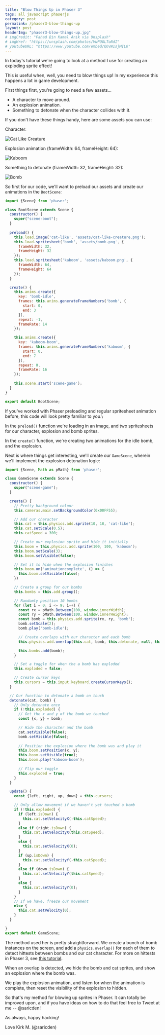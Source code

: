 ```yaml
---
title: "Blow Things Up in Phaser 3"
tags: all javascript phaserjs
category: post
permalink: /phaser3-blow-things-up
layout: post
headerImg: "phaser3-blow-things-up.jpg"
# imgCredit: "Fahad Bin Kamal Anik via Unsplash"
# imgHref: "https://unsplash.com/photos/VwPUGLToNdI"
# youtubeURL: "https://www.youtube.com/embed/QOvW1sjMIL0"
---
```

In today's tutorial we're going to look at a method I use for creating an exploding sprite effect!

This is useful when, well, you need to blow things up! In my experience this happens a lot in game development.

First things first, you're going to need a few assets...

- A character to move around.
- An explosion animation.
- Something to detonate when the character collides with it.

If you don't have these things handy, here are some assets you can use:

Character:

<div class="res-img">
  <img src="/src/img/post_imgs/cat-like-creature.png" alt="Cat Like Creature" />
</div>

Explosion animation (frameWidth: 64, frameHeight: 64):

<div class="res-img">
  <img src="/src/img/post_imgs/kaboom.png" alt="Kaboom" />
</div>

Something to detonate (frameWidth: 32, frameHeight: 32):

<div class="res-img">
  <img src="/src/img/post_imgs/bomb.png" alt="Bomb" />
</div>

So first for our code, we'll want to preload our assets and create our animations in the `BootScene`:

```javascript
import {Scene} from 'phaser';

class BootScene extends Scene {
  constructor() {
    super("scene-boot");
  }
  
  preload() {
    this.load.image('cat-like', 'assets/cat-like-creature.png');
    this.load.spritesheet('bomb', 'assets/bomb.png', {
      frameWidth: 32,
      frameHeight: 32
    });
    this.load.spritesheet('kaboom', 'assets/kaboom.png', {
      frameWidth: 64,
      frameHeight: 64
    });
  }

  create() {
    this.anims.create({
      key: 'bomb-idle',
      frames: this.anims.generateFrameNumbers('bomb', {
        start: 0,
        end: 3
      }),
      repeat: -1,
      frameRate: 14
    });

    this.anims.create({
      key: 'kaboom-boom',
      frames: this.anims.generateFrameNumbers('kaboom', {
        start: 0,
        end: 7
      }),
      repeat: 0,
      frameRate: 16
    });
    
    this.scene.start('scene-game');
  }
}

export default BootScene;
```

If you've worked with Phaser preloading and regular spritesheet animation before, this code will look pretty familiar to you.\

In the `preload()` function we're loading in an image, and two spritesheets for our character, explosion and bomb sprites.

In the `create()` function, we're creating two animations for the idle bomb, and the explosion.

Next is where things get interesting, we'll create our `GameScene`, wherein we'll implement the explosion detonation logic:

```javascript
import {Scene, Math as pMath} from 'phaser';

class GameScene extends Scene {
  constructor() {
    super("scene-game");
  }

  create() {
    // Pretty background colour
    this.cameras.main.setBackgroundColor(0x00FF55);

    // Add our character
    this.cat = this.physics.add.sprite(10, 10, 'cat-like');
    this.cat.setScale(0.5);
    this.catSpeed = 300;

    // Create our explosion sprite and hide it initially
    this.boom = this.physics.add.sprite(100, 100, 'kaboom');
    this.boom.setScale(3);
    this.boom.setVisible(false);

    // Set it to hide when the explosion finishes
    this.boom.on('animationcomplete', () => {
      this.boom.setVisible(false);
    })

    // Create a group for our bombs
    this.bombs = this.add.group();

    // Randomly position 10 bombs
    for (let i = 0; i <= 9; i++) {
      const rx = pMath.Between(100, window.innerWidth);
      const ry = pMath.Between(100, window.innerHeight);
      const bomb = this.physics.add.sprite(rx, ry, 'bomb');
      bomb.setScale(2);
      bomb.play('bomb-idle');

      // Create overlaps with our character and each bomb
      this.physics.add.overlap(this.cat, bomb, this.detonate, null, this);

      this.bombs.add(bomb);
    }

    // Set a toggle for when the a bomb has exploded
    this.exploded = false;

    // Create cursor keys
    this.cursors = this.input.keyboard.createCursorKeys();
  }

  // Our function to detonate a bomb on touch
  detonate(cat, bomb) {
    // Only detonate once
    if (!this.exploded) {
      // Get the x and y of the bomb we touched
      const {x, y} = bomb;

      // Hide the character and the bomb
      cat.setVisible(false);
      bomb.setVisible(false);
      
      // Position the explosion where the bomb was and play it
      this.boom.setPosition(x, y);
      this.boom.setVisible(true);
      this.boom.play('kaboom-boom');
    
      // Flip our toggle
      this.exploded = true;
    }
  }

  update() {
    const {left, right, up, down} = this.cursors;

    // Only allow movement if we haven't yet touched a bomb
    if (!this.exploded) {
      if (left.isDown) {
        this.cat.setVelocityX(-this.catSpeed);
      }
      else if (right.isDown) {
        this.cat.setVelocityX(this.catSpeed);
      }
      else {
        this.cat.setVelocityX(0);
      }
      if (up.isDown) {
        this.cat.setVelocityY(-this.catSpeed);
      }
      else if (down.isDown) {
        this.cat.setVelocityY(this.catSpeed);
      }
      else {
        this.cat.setVelocityY(0);
      }
    }
    // If we have, freeze our movement
    else {
      this.cat.setVelocity(0);
    }
  }

}
export default GameScene;
```

The method used her is pretty straightforward. We create a bunch of bomb instances on the screen, and add a `physics.overlap()` for each of them to detect hittests between bombs and our cat character. For more on hittests in Phaser 3, see <a href="/hittests-in-phaser3">this tutorial</a>.

When an overlap is detected, we hide the bomb and cat sprites, and show an explosion where the bomb was.

We play the explosion animation, and listen for when the animation is complete, then reset the visibility of the explosion to hidden.

So that's my method for blowing up sprites in Phaser. It can totally be improved upon, and if you have ideas on how to do that feel free to Tweet at me -- @saricden!

As always, happy hacking!

Love Kirk M. (@saricden)